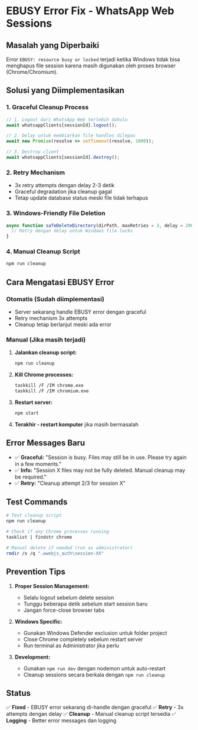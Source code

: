 # EBUSY Error Fix - WhatsApp Web Sessions

## Masalah yang Diperbaiki

Error `EBUSY: resource busy or locked` terjadi ketika Windows tidak bisa menghapus file session karena masih digunakan oleh proses browser (Chrome/Chromium).

## Solusi yang Diimplementasikan

### 1. **Graceful Cleanup Process**
```javascript
// 1. Logout dari WhatsApp Web terlebih dahulu
await whatsappClients[sessionId].logout();

// 2. Delay untuk membiarkan file handles dilepas
await new Promise(resolve => setTimeout(resolve, 1000));

// 3. Destroy client
await whatsappClients[sessionId].destroy();
```

### 2. **Retry Mechanism**
- 3x retry attempts dengan delay 2-3 detik
- Graceful degradation jika cleanup gagal
- Tetap update database status meski file tidak terhapus

### 3. **Windows-Friendly File Deletion**
```javascript
async function safeDeleteDirectory(dirPath, maxRetries = 3, delay = 2000) {
  // Retry dengan delay untuk Windows file locks
}
```

### 4. **Manual Cleanup Script**
```bash
npm run cleanup
```

## Cara Mengatasi EBUSY Error

### Otomatis (Sudah diimplementasi)
- Server sekarang handle EBUSY error dengan graceful
- Retry mechanism 3x attempts
- Cleanup tetap berlanjut meski ada error

### Manual (Jika masih terjadi)
1. **Jalankan cleanup script:**
   ```bash
   npm run cleanup
   ```

2. **Kill Chrome processes:**
   ```bash
   taskkill /F /IM chrome.exe
   taskkill /F /IM chromium.exe
   ```

3. **Restart server:**
   ```bash
   npm start
   ```

4. **Terakhir - restart komputer** jika masih bermasalah

## Error Messages Baru

- ✅ **Graceful:** "Session is busy. Files may still be in use. Please try again in a few moments."
- ✅ **Info:** "Session X files may not be fully deleted. Manual cleanup may be required."
- ✅ **Retry:** "Cleanup attempt 2/3 for session X"

## Test Commands

```bash
# Test cleanup script
npm run cleanup

# Check if any Chrome processes running
tasklist | findstr chrome

# Manual delete if needed (run as administrator)
rmdir /s /q ".wwebjs_auth\session-XX"
```

## Prevention Tips

1. **Proper Session Management:**
   - Selalu logout sebelum delete session
   - Tunggu beberapa detik sebelum start session baru
   - Jangan force-close browser tabs

2. **Windows Specific:**
   - Gunakan Windows Defender exclusion untuk folder project
   - Close Chrome completely sebelum restart server
   - Run terminal as Administrator jika perlu

3. **Development:**
   - Gunakan `npm run dev` dengan nodemon untuk auto-restart
   - Cleanup sessions secara berkala dengan `npm run cleanup`

## Status
✅ **Fixed** - EBUSY error sekarang di-handle dengan graceful
✅ **Retry** - 3x attempts dengan delay
✅ **Cleanup** - Manual cleanup script tersedia
✅ **Logging** - Better error messages dan logging
